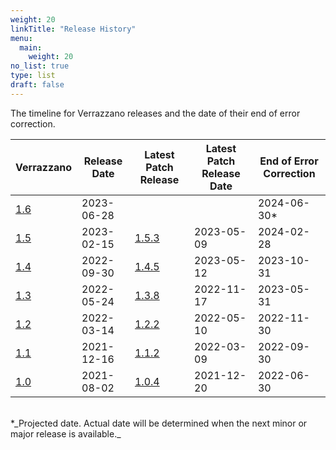 ```yaml
---
weight: 20
linkTitle: "Release History"
menu:
  main:
    weight: 20
no_list: true
type: list
draft: false
---
```




The timeline for Verrazzano releases and the date of their end of error correction.


| Verrazzano                                                                 | Release Date | Latest Patch Release                                                                 | Latest Patch Release Date | End of Error Correction  |
|----------------------------------------------------------------------------|--------------|--------------------------------------------------------------------------------------|---------------------------|--------------------------|
| [1.6](https://github.com/verrazzano/verrazzano/releases/tag/v1.6.0)        | 2023-06-28   |                                                                                      |                           | 2024-06-30*              |
| [1.5](https://github.com/verrazzano/verrazzano/releases/tag/v1.5.0)        | 2023-02-15   | [1.5.3](https://github.com/verrazzano/verrazzano/releases/tag/v1.5.3)                | 2023-05-09                | 2024-02-28               |
| [1.4](https://github.com/verrazzano/verrazzano/releases/tag/v1.4.0)        | 2022-09-30   | [1.4.5](https://github.com/verrazzano/verrazzano/releases/tag/v1.4.5)                | 2023-05-12                | 2023-10-31               |
| [1.3](https://github.com/verrazzano/verrazzano/releases/tag/v1.3.0)        | 2022-05-24   | [1.3.8](https://github.com/verrazzano/verrazzano/releases/tag/v1.3.8)                | 2022-11-17                | 2023-05-31               |
| [1.2](https://github.com/verrazzano/verrazzano/releases/tag/v1.2.0)        | 2022-03-14   | [1.2.2](https://github.com/verrazzano/verrazzano/releases/tag/v1.2.2)                | 2022-05-10                | 2022-11-30               |
| [1.1](https://github.com/verrazzano/verrazzano/releases/tag/v1.1.0)        | 2021-12-16   | [1.1.2](https://github.com/verrazzano/verrazzano/releases/tag/v1.1.2)                | 2022-03-09                | 2022-09-30               |
| [1.0](https://github.com/verrazzano/verrazzano/releases/tag/v1.0.0)        | 2021-08-02   | [1.0.4](https://github.com/verrazzano/verrazzano/releases/tag/v1.0.4)                | 2021-12-20                | 2022-06-30               |

<br>
*_Projected date. Actual date will be determined when the next minor or major release is available._
